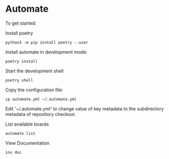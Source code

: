 # Automate


To get started:
  
Install poetry

    python3 -m pip install poetry --user

Install automate in development mode:

    poetry install 

Start the development shell

    poetry shell

Copy the configuration file:

    cp automate.yml ~/.automate.yml
	
Edit '~/.automate.yml' to change value of key metadata to the subdirectory 
metadata of repository checkout. 
 
List available boards

    automate list

View Documentation 

    inv doc


